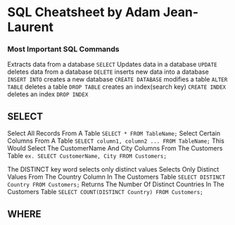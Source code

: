 # SQL Cheatsheet by Adam Jean-Laurent

### Most Important SQL Commands

Extracts data from a database
`SELECT`
Updates data in a database
`UPDATE`
deletes data from a database
`DELETE`
inserts new data into a database
`INSERT INTO` 
creates a new database 
`CREATE DATABASE` 
 modifies a table
`ALTER TABLE`
deletes a table
`DROP TABLE`
creates an index(search key)
`CREATE INDEX`
 deletes an index
`DROP INDEX`

## SELECT

Select All Records From A Table
`SELECT * FROM TableName;`
Select Certain Columns From A Table
`SELECT column1, column2 ... FROM TableName;`
This Would Select The CustomerName And City Columns From The Customers Table
`ex. SELECT CustomerName, City FROM Customers;`

The DISTINCT key word selects only distinct values
Selects Only Distinct Values From The Country Column In The Customers Table
`SELECT DISTINCT Country FROM Customers;`
Returns The Number Of Distinct Countries In The Customers Table
`SELECT COUNT(DISTINCT Country) FROM Customers;`

## WHERE